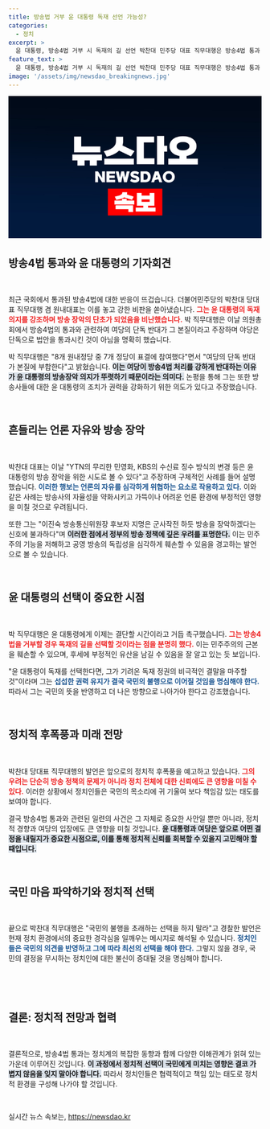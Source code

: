```yaml
---
title: 방송법 거부 윤 대통령 독재 선언 가능성?
categories:
  - 정치
excerpt: >
  윤 대통령, 방송4법 거부 시 독재의 길 선언 박찬대 민주당 대표 직무대행은 방송4법 통과 후, 윤 대통령의 방송 장악 의지를 비판하며 독재 정권의 비참한 말로를 강조했다. 그의 결단이 권력 유지에 미치는 영향이 주목받고 있다.
feature_text: >
  윤 대통령, 방송4법 거부 시 독재의 길 선언 박찬대 민주당 대표 직무대행은 방송4법 통과 후, 윤 대통령의 방송 장악 의지를 비판하며 독재 정권의 비참한 말로를 강조했다. 그의 결단이 권력 유지에 미치는 영향이 주목받고 있다.
image: '/assets/img/newsdao_breakingnews.jpg'
---
```


<p><img src="/assets/img/newsdao_breakingnews.jpg" alt="bookingtag 속보" /></p>

<h2 data-ke-size="size26">방송4법 통과와 윤 대통령의 기자회견</h2>

<p data-ke-size="size16">&nbsp;</p>

<p data-ke-size="size16">최근 국회에서 통과된 방송4법에 대한 반응이 뜨겁습니다. 더불어민주당의 박찬대 당대표 직무대행 겸 원내대표는 이를 놓고 강한 비판을 쏟아냈습니다. <b><span style="color: #ee2323;">그는 윤 대통령의 독재 의지를 강조하며 방송 장악의 단초가 되었음을 비난했습니다.</span></b> 박 직무대행은 이날 의원총회에서 방송4법의 통과와 관련하여 여당의 단독 반대가 그 본질이라고 주장하며 야당은 단독으로 법안을 통과시킨 것이 아님을 명확히 했습니다.</p>

<p data-ke-size="size16">박 직무대행은 "8개 원내정당 중 7개 정당이 표결에 참여했다"면서 "여당의 단독 반대가 본질에 부합한다"고 밝혔습니다. <b><span style="background-color: #21538527;">이는 여당이 방송4법 처리를 강하게 반대하는 이유가 윤 대통령의 방송장악 의지가 뚜렷하기 때문이라는 의미다.</span></b> 논평을 통해 그는 또한 방송사들에 대한 윤 대통령의 조치가 권력을 강화하기 위한 의도가 있다고 주장했습니다.</p>

<p data-ke-size="size16">&nbsp;</p>

<h2 data-ke-size="size26">흔들리는 언론 자유와 방송 장악</h2>

<p data-ke-size="size16">&nbsp;</p>

<p data-ke-size="size16">박찬대 대표는 이날 "YTN의 무리한 민영화, KBS의 수신료 징수 방식의 변경 등은 윤 대통령의 방송 장악을 위한 시도로 볼 수 있다"고 주장하며 구체적인 사례를 들어 설명했습니다. <b><span style="color: #1a5490;">이러한 행보는 언론의 자유를 심각하게 위협하는 요소로 작용하고 있다.</span></b> 이와 같은 사례는 방송사의 자율성을 약화시키고 가뜩이나 어려운 언론 환경에 부정적인 영향을 미칠 것으로 우려됩니다.</p>

<p data-ke-size="size16">또한 그는 "이진숙 방송통신위원장 후보자 지명은 군사작전 하듯 방송을 장악하겠다는 신호에 불과하다"며 <b><span style="background-color: #21538527;">이러한 점에서 정부의 방송 정책에 깊은 우려를 표명한다.</span></b> 이는 민주주의 기능을 저해하고 공영 방송의 독립성을 심각하게 훼손할 수 있음을 경고하는 발언으로 볼 수 있습니다.</p>

<p data-ke-size="size16">&nbsp;</p>

<h2 data-ke-size="size26">윤 대통령의 선택이 중요한 시점</h2>

<p data-ke-size="size16">&nbsp;</p>

<p data-ke-size="size16">박 직무대행은 윤 대통령에게 이제는 결단할 시간이라고 거듭 촉구했습니다. <b><span style="color: #ee2323;">그는 방송4법을 거부할 경우 독재의 길을 선택할 것이라는 점을 분명히 했다.</span></b> 이는 민주주의의 근본을 훼손할 수 있으며, 후세에 부정적인 유산을 남길 수 있음을 잘 알고 있는 듯 보입니다.</p>

<p data-ke-size="size16">"윤 대통령이 독재를 선택한다면, 그가 기려온 독재 정권의 비극적인 결말을 마주할 것"이라며 그는 <b><span style="color: #1a5490;">섭섭한 권력 유지가 결국 국민의 불행으로 이어질 것임을 명심해야 한다.</span></b> 따라서 그는 국민의 뜻을 반영하고 더 나은 방향으로 나아가야 한다고 강조했습니다.</p>

<p data-ke-size="size16">&nbsp;</p>

<h2 data-ke-size="size26">정치적 후폭풍과 미래 전망</h2>

<p data-ke-size="size16">&nbsp;</p>

<p data-ke-size="size16">박찬대 당대표 직무대행의 발언은 앞으로의 정치적 후폭풍을 예고하고 있습니다. <b><span style="color: #ee2323;">그의 우려는 단순히 방송 정책의 문제가 아니라 정치 전체에 대한 신뢰에도 큰 영향을 미칠 수 있다.</span></b> 이러한 상황에서 정치인들은 국민의 목소리에 귀 기울여 보다 책임감 있는 태도를 보여야 합니다.</p>

<p data-ke-size="size16">결국 방송4법 통과와 관련된 일련의 사건은 그 자체로 중요한 사안일 뿐만 아니라, 정치적 경향과 여당의 입장에도 큰 영향을 미칠 것입니다. <b><span style="background-color: #21538527;">윤 대통령과 여당은 앞으로 어떤 결정을 내릴지가 중요한 시점으로, 이를 통해 정치적 신뢰를 회복할 수 있을지 고민해야 할 때입니다.</span></b></p>

<p data-ke-size="size16">&nbsp;</p>

<h2 data-ke-size="size26">국민 마음 파악하기와 정치적 선택</h2>

<p data-ke-size="size16">&nbsp;</p>

<p data-ke-size="size16">끝으로 박찬대 직무대행은 "국민의 불행을 초래하는 선택을 하지 말라"고 경찰한 발언은 현재 정치 환경에서의 중요한 경각심을 일깨우는 메시지로 해석될 수 있습니다. <b><span style="color: #1a5490;">정치인들은 국민의 의견을 반영하고 그에 따라 최선의 선택을 해야 한다.</span></b> 그렇지 않을 경우, 국민의 결정을 무시하는 정치인에 대한 불신이 증대될 것을 명심해야 합니다.</p>

<p data-ke-size="size16">&nbsp;</p>

<p data-ke-size="size16">&nbsp;</p>

<h2 data-ke-size="size26">결론: 정치적 전망과 협력</h2>

<p data-ke-size="size16">&nbsp;</p>

<p data-ke-size="size16">결론적으로, 방송4법 통과는 정치계의 복잡한 동향과 함께 다양한 이해관계가 얽혀 있는 가운데 이루어진 것입니다. <b><span style="background-color: #21538527;">이 과정에서 정치적 선택이 국민에게 미치는 영향은 결코 가볍지 않음을 잊지 말아야 합니다.</span></b> 따라서 정치인들은 협력적이고 책임 있는 태도로 정치적 환경을 구성해 나가야 할 것입니다.</p>

<p data-ke-size="size16">&nbsp;</p>
실시간 뉴스 속보는, <a href="https://newsdao.kr" rel="dofollow">https://newsdao.kr</a>


